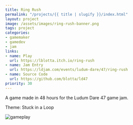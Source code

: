 ```yaml
---
title: Ring Rush
permalink: "/projects/{{ title | slugify }}/index.html"
layout: project
image: /assets/images/ring-rush-banner.png
tags: project
categories:
- gamemaker
- gamedev
- jam
links:
- name: Play
  url: https://lblotta.itch.io/ring-rush
- name: Jam Entry
  url: https://ldjam.com/events/ludum-dare/47/ring-rush
- name: Source Code
  url: https://github.com/blotta/ld47
priority: 30
---
```


A game made in 48 hours for the Ludum Dare 47 game jam.

Theme: Stuck in a Loop

![gameplay](/assets/images/ring-rush-gameplay.gif)